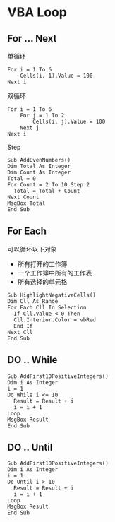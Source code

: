 # VBA Loop

## For ... Next

单循环

```vba
For i = 1 To 6
    Cells(i, 1).Value = 100
Next i
```

双循环

```vba
For i = 1 To 6
    For j = 1 To 2
        Cells(i, j).Value = 100
    Next j
Next i
```

Step

```vba
Sub AddEvenNumbers()
Dim Total As Integer
Dim Count As Integer
Total = 0
For Count = 2 To 10 Step 2
  Total = Total + Count
Next Count
MsgBox Total
End Sub
```

## For Each

可以循环以下对象

- 所有打开的工作簿
- 一个工作簿中所有的工作表
- 所有选择的单元格

```vba
Sub HighlightNegativeCells()
Dim Cll As Range
For Each Cll In Selection
  If Cll.Value < 0 Then
  Cll.Interior.Color = vbRed
  End If
Next Cll
End Sub
```

## DO .. While

```vba
Sub AddFirst10PositiveIntegers()
Dim i As Integer
i = 1
Do While i <= 10
  Result = Result + i
  i = i + 1
Loop
MsgBox Result
End Sub
```

## DO .. Until

```vba
Sub AddFirst10PositiveIntegers()
Dim i As Integer
i = 1
Do Until i > 10
  Result = Result + i
  i = i + 1
Loop
MsgBox Result
End Sub
```
